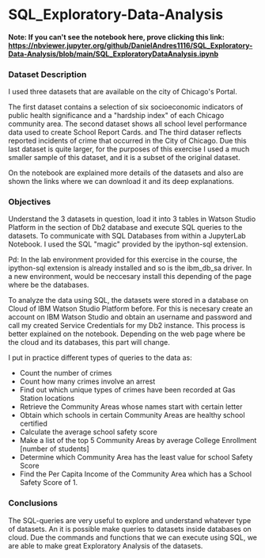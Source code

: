 # SQL_Exploratory-Data-Analysis

#### Note: If you can't see the notebook here, prove clicking this link: https://nbviewer.jupyter.org/github/DanielAndres1116/SQL_Exploratory-Data-Analysis/blob/main/SQL_ExploratoryDataAnalysis.ipynb

### Dataset Description
I used three datasets that are available on the city of Chicago's Portal. 

The first dataset contains a selection of six socioeconomic indicators of public health significance and a "hardship index" of each Chicago community area. The second dataset shows all school level performance data used to create School Report Cards. and The third dataser reflects reported incidents of crime that occurred in the City of Chicago. Due this last dataset is quite larger, for the purposes of this exercise I used a much smaller sample of this dataset, and it is a subset of the original dataset.

On the notebook are explained more details of the datasets and also are shown the links where we can download it and its deep explanations.

### Objectives
Understand the 3 datasets in question, load it into 3 tables in Watson Studio Platform in the section of Db2 database and execute SQL queries to the datasets. To communicate with SQL Databases from within a JupyterLab Notebook. I used the SQL "magic" provided by the ipython-sql extension.

Pd: In the lab environment provided for this exercise in the course, the ipython-sql extension is already installed and so is the ibm_db_sa driver. In a new environment, would be neccesary install this depending of the page where be the databases. 

To analyze the data using SQL, the datasets were stored in a database on Cloud of IBM Watson Studio Platform before. For this is necesary create an account on IBM Watson Studio and obtain an username and password and call my created Service Credentials for my Db2 instance. This process is better explained on the notebook. Depending on the web page where be the cloud and its databases, this part will change. 

I put in practice different types of queries to the data as:

- Count the number of crimes
- Count how many crimes involve an arrest
- Find out which unique types of crimes have been recorded at Gas Station locations
- Retrieve the Community Areas whose names start with certain letter
- Obtain which schools in certain Community Areas are healthy school certified
- Calculate the average school safety score
- Make a list of the top 5 Community Areas by average College Enrollment [number of students]
- Determine which Community Area has the least value for school Safety Score
- Find the Per Capita Income of the Community Area which has a School Safety Score of 1. 


### Conclusions

The SQL-queries are very useful to explore and understand whatever type of datasets. An it is possible make queries to datasets inside databases on cloud. Due the commands and functions that we can execute using SQL, we are able to make great Exploratory Analysis of the datasets. 
